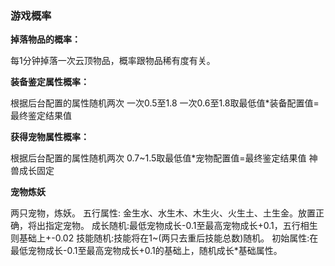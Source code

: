 ### 游戏概率

**掉落物品的概率：**

每1分钟掉落一次云顶物品，概率跟物品稀有度有关。

**装备鉴定属性概率：**

根据后台配置的属性随机两次 一次0.5至1.8  一次0.6至1.8取最低值*装备配置值=最终鉴定结果值


**获得宠物属性概率：**

根据后台配置的属性随机两次 0.7~1.5取最低值*宠物配置值=最终鉴定结果值 神兽成长固定


**宠物炼妖**

两只宠物，炼妖。
五行属性: 金生水、水生木、木生火、火生土、土生金。放置正确，将出指定宠物。
成长随机:最低宠物成长-0.1至最高宠物成长+0.1，五行相生则基础上+-0.02
技能随机:技能将在1~(两只去重后技能总数)随机。
初始属性:在最低宠物成长-0.1至最高宠物成长+0.1的基础上，随机成长*基础属性。




